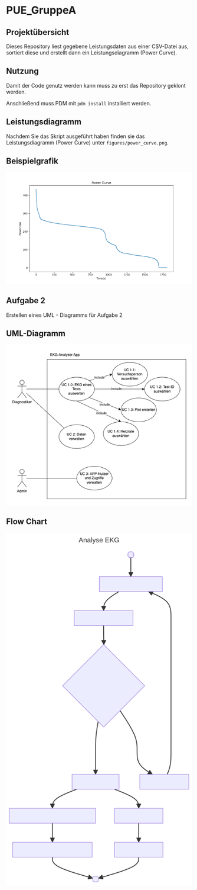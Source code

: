 # PUE_GruppeA

## Projektübersicht 
Dieses Repository liest gegebene Leistungsdaten aus einer CSV-Datei aus, sortiert diese und erstellt dann ein Leistungsdiagramm (Power Curve).

## Nutzung 
Damit der Code genutz werden kann muss zu erst das Repository geklont werden. 

Anschließend muss PDM mit `pdm install` installiert werden. 

## Leistungsdiagramm
Nachdem Sie das Skript ausgeführt haben finden sie das Leistungsdiagramm (Power Curve) unter `figures/power_curve.png`.

## Beispielgrafik

![](figures/power_curve.png)





## Aufgabe 2
Erstellen eines UML - Diagramms für Aufgabe 2

## UML-Diagramm

![](data/docs/UC-Diagramm.png)

## Flow Chart

![](data/docs/ekg_data._acticity.svg)
